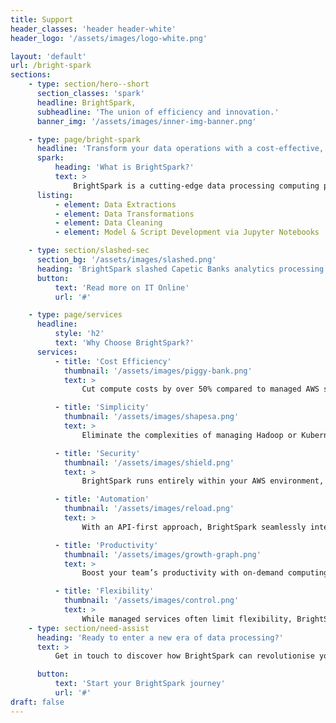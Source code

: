 ```yaml
---
title: Support
header_classes: 'header header-white'
header_logo: '/assets/images/logo-white.png'

layout: 'default'
url: /bright-spark
sections:
    - type: section/hero--short
      section_classes: 'spark'
      headline: BrightSpark,
      subheadline: 'The union of efficiency and innovation.'
      banner_img: '/assets/images/inner-img-banner.png'

    - type: page/bright-spark
      headline: 'Transform your data operations with a cost-effective, secure, and flexible computing platform built on AWS.'
      spark:
          heading: 'What is BrightSpark?'
          text: >
              BrightSpark is a cutting-edge data processing computing platform designed to significantly optimise your data workflows. Built on Amazon Web Services and infused with a special touch of custom innovation, BrightSpark empowers data professionals to complete processing, analytics, and development tasks more efficiently while keeping costs at an all-time low.
      listing:
          - element: Data Extractions
          - element: Data Transformations
          - element: Data Cleaning
          - element: Model & Script Development via Jupyter Notebooks

    - type: section/slashed-sec
      section_bg: '/assets/images/slashed.png'
      heading: 'BrightSpark slashed Capetic Banks analytics processing costs by 50%'
      button:
          text: 'Read more on IT Online'
          url: '#'

    - type: page/services
      headline:
          style: 'h2'
          text: 'Why Choose BrightSpark?'
      services:
          - title: 'Cost Efficiency'
            thumbnail: '/assets/images/piggy-bank.png'
            text: >
                Cut compute costs by over 50% compared to managed AWS services like Glue or EMR. With a fixed price per job run, you gain predictable expenditure, no matter the runtime.

          - title: 'Simplicity'
            thumbnail: '/assets/images/shapesa.png'
            text: >
                Eliminate the complexities of managing Hadoop or Kubernetes clusters. BrightSpark’s user-friendly API lets your team focus on extracting value from your data, not on managing infrastructure.

          - title: 'Security'
            thumbnail: '/assets/images/shield.png'
            text: >
                BrightSpark runs entirely within your AWS environment, ensuring complete control over your data without it ever leaving your network.

          - title: 'Automation'
            thumbnail: '/assets/images/reload.png'
            text: >
                With an API-first approach, BrightSpark seamlessly integrates into your data pipelines, allowing for easy job scheduling and automation. This integration simplifies your workflows and enhances operational efficiency.

          - title: 'Productivity'
            thumbnail: '/assets/images/growth-graph.png'
            text: >
                Boost your team’s productivity with on-demand computing through hosted Jupyter endpoints that can be launched in less than 5 minutes. This rapid setup accelerates development and testing, allowing your team to dedicate more time to innovation.

          - title: 'Flexibility'
            thumbnail: '/assets/images/control.png'
            text: >
                While managed services often limit flexibility, BrightSpark gives you full control to tune your jobs and run them as you see fit, adapting to your unique needs.
    - type: section/need-assist
      heading: 'Ready to enter a new era of data processing?'
      text: >
          Get in touch to discover how BrightSpark can revolutionise your data workflows without breaking the bank.

      button:
          text: 'Start your BrightSpark journey'
          url: '#'
draft: false
---
```

